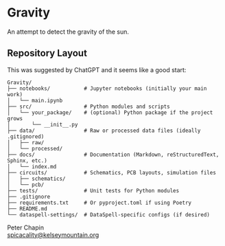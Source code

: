 Gravity
=======

An attempt to detect the gravity of the sun.

## Repository Layout

This was suggested by ChatGPT and it seems like a good start:

```
Gravity/
├── notebooks/           # Jupyter notebooks (initially your main work)
│   └── main.ipynb
├── src/                 # Python modules and scripts
│   └── your_package/    # (optional) Python package if the project grows
│       └── __init__.py
├── data/                # Raw or processed data files (ideally .gitignored)
│   ├── raw/
│   └── processed/
├── docs/                # Documentation (Markdown, reStructuredText, Sphinx, etc.)
│   └── index.md
├── circuits/            # Schematics, PCB layouts, simulation files
│   ├── schematics/
│   └── pcb/
├── tests/               # Unit tests for Python modules
├── .gitignore
├── requirements.txt     # Or pyproject.toml if using Poetry
├── README.md
└── dataspell-settings/  # DataSpell-specific configs (if desired)
```

Peter Chapin  
spicacality@kelseymountain.org  

